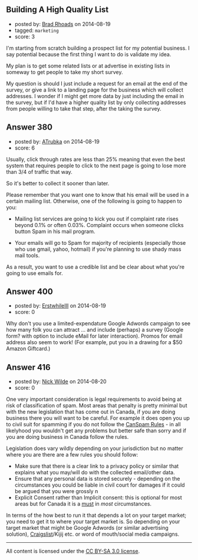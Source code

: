 ## Building A High Quality List

- posted by: [Brad Rhoads](https://stackexchange.com/users/42121/brad-rhoads) on 2014-08-19
- tagged: `marketing`
- score: 3

<p>I'm starting from scratch building a prospect list for my potential business. I say potential because the first thing I want to do is validate my idea.</p>

<p>My plan is to get some related lists or at advertise in existing lists in someway to get people to take my short survey.</p>

<p>My question is should I just include a request for an email at the end of the survey, or give a link to a landing page for the business which will collect addresses. I wonder if I might get more data by just including the email in the survey, but if I'd have a higher quality list by only collecting addresses from people willing to take that step, after the taking the survey.</p>



## Answer 380

- posted by: [ATrubka](https://stackexchange.com/users/1052629/atrubka) on 2014-08-19
- score: 6

<p>Usually, click through rates are less than 25% meaning that even the best system that requires people to click to the next page is going to lose more than 3/4 of traffic that way.</p>

<p>So it's better to collect it sooner than later.</p>

<p>Please remember that you want one to know that his email will be used in a certain mailing list. Otherwise, one of the following is going to happen to you:</p>

<ul>
<li><p>Mailing list services are going to kick you out if complaint rate rises beyond 0.1% or often 0.03%. Complaint occurs when someone clicks button Spam in his mail program.</p></li>
<li><p>Your emails will go to Spam for majority of recipients (especially those who use gmail, yahoo, hotmail) if you're planning to use shady mass mail tools.</p></li>
</ul>

<p>As a result, you want to use a credible list and be clear about what you're going to use emails for.</p>



## Answer 400

- posted by: [ErstwhileIII](https://stackexchange.com/users/2320529/erstwhileiii) on 2014-08-19
- score: 0

<p>Why don't you use a limited-expendature Google Adwords campaign to see how many folk you can attract ... and include (perhaps) a survey (Google form? with option to include eMail for later interaction).  Promos for email address also seem to work! (For example, put you in a drawing for a $50 Amazon Giftcard.)</p>



## Answer 416

- posted by: [Nick Wilde](https://stackexchange.com/users/454046/nick-wilde) on 2014-08-20
- score: 0

<p>One very important consideration is legal requirements to avoid being at risk of classification of spam. Most areas that penalty is pretty minimal but with the new legislation that has come out in Canada, if you are doing business there you will want to be careful. For example it does open you up to civil suit for spamming if you do not follow the <a href="http://fightspam.gc.ca/eic/site/030.nsf/eng/home" rel="nofollow">CanSpam Rules</a> - in all likelyhood you wouldn't get any problems but better safe than sorry and if you are doing business in Canada follow the rules. </p>

<p>Legislation does vary wildly depending on your jurisdiction but no matter where you are there are a few rules you should follow:</p>

<ul>
<li>Make sure that there is a clear link to a privacy policy or similar that explains what you may/will do with the collected email/other data.</li>
<li>Ensure that any personal data is stored securely - depending on the circumstances you could be liable in civil court for damages if it could be argued that you were grossly n</li>
<li>Explicit Consent rather than Implicit consent: this is optional for most areas but for Canada it is a <a href="http://www.crtc.gc.ca/eng/com500/infograph3.htm" rel="nofollow">must</a> in <em>most</em> circumstances. </li>
</ul>

<p>In terms of the how best to run it that depends a lot on your target market; you need to get it to where your target market is. So depending on your target market that might be Google Adwords (or similar advertising solution), <a href="http://www.craigslist.org/about/sites" rel="nofollow">Craigslist</a>/Kijij etc. or word of mouth/social media campaigns. </p>




---

All content is licensed under the [CC BY-SA 3.0 license](https://creativecommons.org/licenses/by-sa/3.0/).
